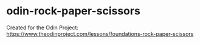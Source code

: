 # odin-rock-paper-scissors
Created for the Odin Project: https://www.theodinproject.com/lessons/foundations-rock-paper-scissors
